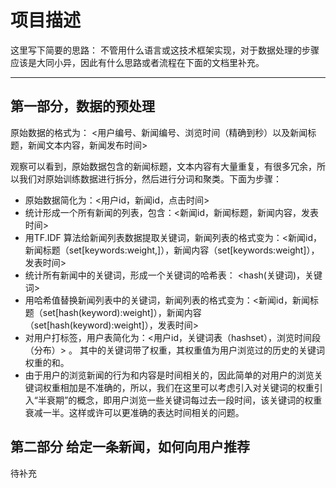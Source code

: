 # 项目描述
这里写下简要的思路：
不管用什么语言或这技术框架实现，对于数据处理的步骤应该是大同小异，因此有什么思路或者流程在下面的文档里补充。

--------------------------------
## 第一部分，数据的预处理

原始数据的格式为：
<用户编号、新闻编号、浏览时间（精确到秒）以及新闻标题，新闻文本内容，新闻发布时间>

观察可以看到，原始数据包含的新闻标题，文本内容有大量重复，有很多冗余，所以我们对原始训练数据进行拆分，然后进行分词和聚类。下面为步骤：
*  原始数据简化为：<用户id，新闻id，点击时间>
*  统计形成一个所有新闻的列表，包含：<新闻id，新闻标题，新闻内容，发表时间>
*  用TF.IDF 算法给新闻列表数据提取关键词，新闻列表的格式变为：<新闻id，新闻标题（set[keywords:weight,]），新闻内容（set[keywords:weight]），发表时间>
*  统计所有新闻中的关键词，形成一个关键词的哈希表： <hash(关键词)，关键词>
*  用哈希值替换新闻列表中的关键词，新闻列表的格式变为：<新闻id，新闻标题（set[hash(keyword):weight]），新闻内容（set[hash(keyword):weight]），发表时间> 
*  对用户打标签，用户表简化为：<用户id，关键词表（hashset），浏览时间段（分布）> 。 其中的关键词带了权重，其权重值为用户浏览过的历史的关键词权重的和。
*  由于用户的浏览新闻的行为和内容是时间相关的，因此简单的对用户的浏览关键词权重相加是不准确的，所以，我们在这里可以考虑引入对关键词的权重引入“半衰期”的概念，即用户浏览一些关键词每过去一段时间，该关键词的权重衰减一半。这样或许可以更准确的表达时间相关的问题。

## 第二部分 给定一条新闻，如何向用户推荐
待补充

